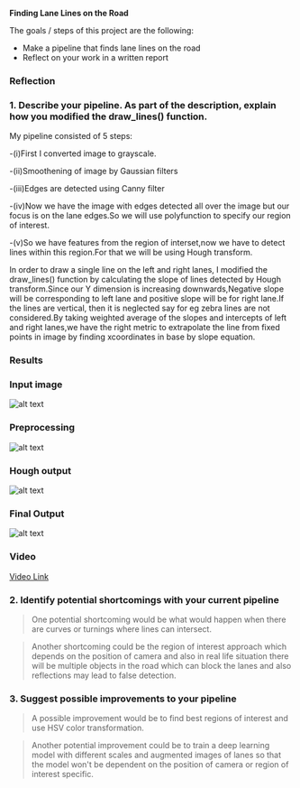 
**Finding Lane Lines on the Road**

The goals / steps of this project are the following:
* Make a pipeline that finds lane lines on the road
* Reflect on your work in a written report


### Reflection

### 1. Describe your pipeline. As part of the description, explain how you modified the draw_lines() function.

My pipeline consisted of 5 steps:

-(i)First I converted image to grayscale.

-(ii)Smoothening of image by Gaussian filters

-(iii)Edges are detected using Canny filter

-(iv)Now we have the image with edges detected all over the image but our focus is on the lane edges.So we will use polyfunction to specify our region of interest.

-(v)So we have features from the region of interset,now we have to detect lines within this region.For that we will be using Hough transform.

In order to draw a single line on the left and right lanes, I modified the draw_lines() function by calculating the slope of lines detected by Hough transform.Since our Y dimension is increasing downwards,Negative slope will be corresponding to left lane and positive slope will be for right lane.If the lines are vertical, then it is neglected say for eg zebra lines are not considered.By taking weighted average of the slopes and intercepts of left and right lanes,we have the right metric to extrapolate the line from fixed points in image by finding xcoordinates in base by slope equation.

### Results

### Input image
![alt text](https://github.com/hari1106/CarND-LaneLines-P1/blob/master/solid_yellow_left.png)
### Preprocessing
![alt text](https://github.com/hari1106/CarND-LaneLines-P1/blob/master/filters.PNG)

### Hough output
![alt text](https://github.com/hari1106/CarND-LaneLines-P1/blob/master/hough.png)

### Final Output
![alt text](https://github.com/hari1106/CarND-LaneLines-P1/blob/master/final.png)

### Video
[Video Link](https://github.com/hari1106/CarND-LaneLines-P1/blob/master/solidWhiteRight.mp4)

### 2. Identify potential shortcomings with your current pipeline

>One potential shortcoming would be what would happen when there are curves or turnings where lines can intersect.

>Another shortcoming could be the region of interest approach which depends on the position of camera and also in real life situation there will be multiple objects in the road which can block the lanes and also reflections may lead to false detection.


### 3. Suggest possible improvements to your pipeline

>A possible improvement would be to find best regions of interest and use HSV color transformation.

>Another potential improvement could be to train a deep learning model with different scales and augmented images of lanes so that the model won't be dependent on the position of camera or region of interest specific.
